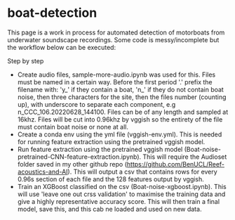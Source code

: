 # boat-detection

This page is a work in process for automated detection of motorboats from underwater soundscape recordings. Some code is messy/incomplete but the workflow below can be executed:

Step by step
- Create audio files, sample-more-audio.ipynb was used for this. Files must be named in a certain way. Before the first period '.' prefix the filename with: 'y_' if they contain a boat, 'n_' if they do not contain boat noise, then three characters for the site, then the files number (counting up), with underscore to separate each component, e.g n_CCC_106.20220628_144100. Files can be of any length and sampled at 16khz. Files will be cut into 0.96khz by vggish so the entirety of the file must contain boat noise or none at all.
- Create a conda env using the yml file (vggish-env.yml). This is needed for running feature extraction using the pretrained vggish model.
- Run feature extraction using the pretrained vggish model (Boat-noise-pretrained-CNN-feature-extraction.ipynb). This will require the Audioset folder saved in my other github repo (https://github.com/BenUCL/Reef-acoustics-and-AI). This will output a csv that contains rows for every 0.96s section of each file and the 128 features output by vggish.
- Train an XGBoost classified on the csv (Boat-noise-xgboost.ipynb). This will use 'leave one out crss validation' to maximise the training data and give a highly representative accuracy score. This will then train a final model, save this, and this cab ne loaded and used on new data. 

